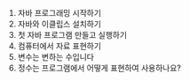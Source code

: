 01. 자바 프로그래밍 시작하기
02. 자바와 이클립스 설치하기
03. 첫 자바 프로그램 만들고 실행하기
04. 컴퓨터에서 자료 표현하기
05. 변수는 변하는 수입니다
06. 정수는 프로그램에서 어떻게 표현하여 사용하나요?
